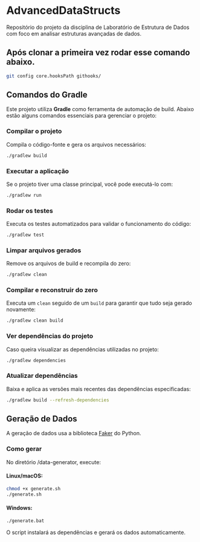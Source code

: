 # AdvancedDataStructs
Repositório do projeto da disciplina de Laboratório de Estrutura de Dados com foco em analisar estruturas avançadas de dados.

## Após clonar a primeira vez rodar esse comando abaixo.

```sh
git config core.hooksPath githooks/
```

## Comandos do Gradle
Este projeto utiliza **Gradle** como ferramenta de automação de build. Abaixo estão alguns comandos essenciais para gerenciar o projeto:

### **Compilar o projeto**
Compila o código-fonte e gera os arquivos necessários:
```sh
./gradlew build
```

### **Executar a aplicação**
Se o projeto tiver uma classe principal, você pode executá-lo com:
```sh
./gradlew run
```

### **Rodar os testes**
Executa os testes automatizados para validar o funcionamento do código:
```sh
./gradlew test
```

### **Limpar arquivos gerados**
Remove os arquivos de build e recompila do zero:
```sh
./gradlew clean
```

### **Compilar e reconstruir do zero**
Executa um `clean` seguido de um `build` para garantir que tudo seja gerado novamente:
```sh
./gradlew clean build
```

### **Ver dependências do projeto**
Caso queira visualizar as dependências utilizadas no projeto:
```sh
./gradlew dependencies
```

### **Atualizar dependências**
Baixa e aplica as versões mais recentes das dependências especificadas:
```sh
./gradlew build --refresh-dependencies
```

## Geração de Dados
A geração de dados usa a biblioteca [Faker](https://faker.readthedocs.io/en/master/) do Python.

### Como gerar
No diretório /data-generator, execute:

#### Linux/macOS:
```sh
chmod +x generate.sh  
./generate.sh
```
#### Windows:
```sh
./generate.bat
```
O script instalará as dependências e gerará os dados automaticamente.
